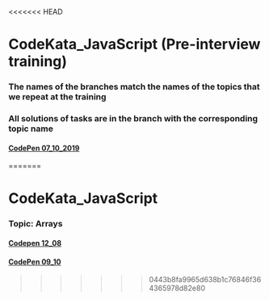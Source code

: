 <<<<<<< HEAD
# CodeKata_JavaScript (Pre-interview training)
### The names of the branches match the names of the topics that we repeat at the training
### All solutions of tasks are in the branch with the corresponding topic name 

#### [CodePen 07_10_2019](https://codepen.io/nvkuznetsova/pen/rNNNXWL)
=======
# CodeKata_JavaScript
### Topic: Arrays

#### [Codepen 12_08](https://codepen.io/nvkuznetsova/pen/OKBwop)
#### [CodePen 09_10](https://codepen.io/nvkuznetsova/pen/yLLNbqX)
>>>>>>> 0443b8fa9965d638b1c76846f364365978d82e80
